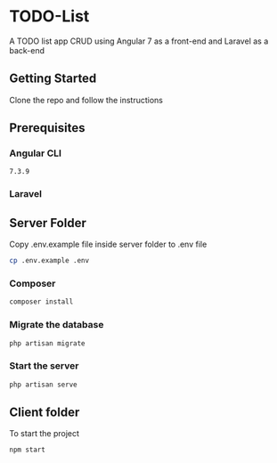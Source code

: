 # TODO-List
A TODO list app CRUD using Angular 7 as a front-end and Laravel as a back-end

## Getting Started
Clone the repo and follow the instructions

## Prerequisites

### Angular CLI 
```
7.3.9
```

### Laravel


## Server Folder
Copy .env.example file inside server folder to .env file 
```bash
cp .env.example .env
```

### Composer
```bash
composer install
```

### Migrate the database
```bash
php artisan migrate
```

### Start the server
```bash
php artisan serve
```

## Client folder
To start the project

```bash
npm start
```



